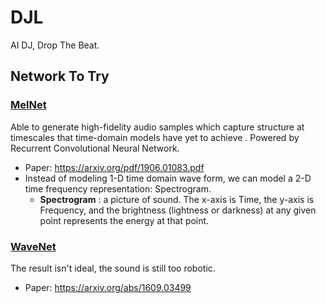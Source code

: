 # DJL
AI DJ, Drop The Beat.

## Network To Try
### [MelNet](https://sjvasquez.github.io/blog/melnet/)
Able to generate high-fidelity audio samples which capture structure at timescales that time-domain models have yet to achieve . Powered by Recurrent Convolutional Neural Network.
- Paper: https://arxiv.org/pdf/1906.01083.pdf
- Instead of modeling 1-D time domain wave form, we can model a 2-D time frequency representation: Spectrogram.
  - **Spectrogram** : a picture of sound. The x-axis is Time, the y-axis is Frequency, and the brightness (lightness or darkness) at any given point represents the energy at that point.

### [WaveNet](https://deepmind.com/blog/article/wavenet-generative-model-raw-audio)
The result isn't ideal, the sound is still too robotic.
- Paper: https://arxiv.org/abs/1609.03499
